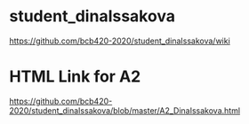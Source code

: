 # student_dinaIssakova
https://github.com/bcb420-2020/student_dinaIssakova/wiki

# HTML Link for A2
https://github.com/bcb420-2020/student_dinaIssakova/blob/master/A2_DinaIssakova.html
